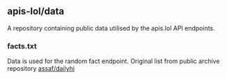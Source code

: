 ## apis-lol/data
A repository containing public data utilised by the apis.lol API endpoints. 

### facts.txt
Data is used for the random fact endpoint.
Original list from public archive repository [assaf/dailyhi](https://github.com/assaf/dailyhi/)
